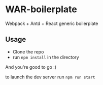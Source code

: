 # WAR-boilerplate
Webpack + Antd + React generic boilerplate

## Usage
- Clone the repo
- run `npm install` in the directory

And you're good to go :)

to launch the dev server run `npm run start`
